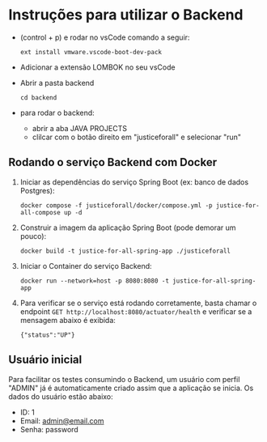 # Instruções para utilizar o Backend

* (control + p) e rodar no vsCode comando a seguir:

    ```
    ext install vmware.vscode-boot-dev-pack
    ```

* Adicionar a extensão LOMBOK no seu vsCode

* Abrir a pasta backend

    ```
    cd backend
    ```

* para rodar o backend:

    - abrir a aba JAVA PROJECTS
    - clilcar com o botão direito em "justiceforall" e
    selecionar "run"

## Rodando o serviço Backend com Docker

1. Iniciar as dependências do serviço Spring Boot (ex: banco de dados Postgres):
   
    ```
    docker compose -f justiceforall/docker/compose.yml -p justice-for-all-compose up -d
    ```
2. Construir a imagem da aplicação Spring Boot (pode demorar um pouco):

    ```
    docker build -t justice-for-all-spring-app ./justiceforall
    ```
3. Iniciar o Container do serviço Backend:

    ```
    docker run --network=host -p 8080:8080 -t justice-for-all-spring-app
    ```
4. Para verificar se o serviço está rodando corretamente, basta chamar o endpoint ```GET http://localhost:8080/actuator/health``` e verificar se a mensagem abaixo é exibida:

    ```
    {"status":"UP"}
    ```

## Usuário inicial 
Para facilitar os testes consumindo o Backend, um usuário com perfil "ADMIN" já é automaticamente criado assim que a aplicação se inicia. Os dados do usuário estão abaixo:

- ID: 1
- Email: admin@email.com
- Senha: password
